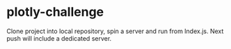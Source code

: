 # plotly-challenge
Clone project into local repository, spin a server and run from Index.js. 
Next push will include a dedicated server. 

